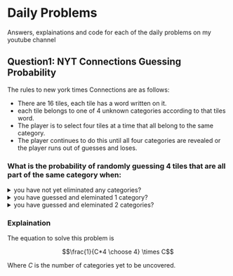 # Daily Problems
Answers, explainations and code for each of the daily problems on my youtube channel
## Question1: NYT Connections Guessing Probability
The rules to new york times Connections are as follows:  
  * There are 16 tiles, each tile has a word written on it.  
  * each tile belongs to one of 4 unknown categories according to that tiles word.  
  * The player is to select four tiles at a time that all belong to the same category.
  * The player continues to do this until all four categories are revealed or the player runs out of guesses and loses.

### What is the probability of randomly guessing 4 tiles that are all part of the same category when:
<details> <summary> you have not yet eliminated any categories?</summary> 0.0022 </details>
<details> <summary>you have guessed and eleminated 1 category?</summary> 0.0061 </details>
<details> <summary>you have guessed and eleminated 2 categories?</summary> 0.0286 </details>

### Explaination
The equation to solve this problem is
```math
\frac{1}{C*4 \choose 4} \times C
```
Where $C$ is the number of categories yet to be uncovered.


